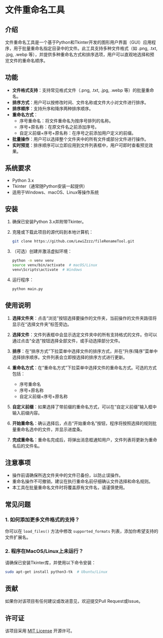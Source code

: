 # 文件重命名工具

## 介绍

文件重命名工具是一个基于Python和Tkinter开发的图形用户界面（GUI）应用程序，用于批量重命名指定目录中的文件。此工具支持多种文件格式（如 .png, .txt, .jpg, .webp 等），并提供多种重命名方式和排序选项，用户可以直观地选择和预览文件的重命名顺序。

## 功能

- **文件格式支持**：支持常见格式文件（.png, .txt, .jpg, .webp 等）的批量重命名。
- **排序方式**：用户可以按修改时间、文件名称或文件大小对文件进行排序。
- **排序顺序**：支持升序和降序两种排序顺序。
- **重命名方式**：
  - 序号重命名：将文件重命名为按序号排列的名称。
  - 序号+原名称：在原文件名之前添加序号。
  - 自定义前缀+序号+原名称：在序号之前添加用户定义的前缀。
- **批量操作**：用户可以选择整个文件夹中的所有文件或部分文件进行操作。
- **实时预览**：排序顺序可以立即应用到文件列表框中，用户可即时查看预览效果。

## 系统要求

- Python 3.x
- Tkinter（通常随Python安装一起提供）
- 适用于Windows、macOS、Linux等操作系统

## 安装

1. 确保已安装Python 3.x并附带Tkinter。
2. 克隆或下载此项目的源代码到本地计算机：

   ```bash
   git clone https://github.com/LewiZzzz/fileRenameTool.git
   ```

3. （可选）创建并激活虚拟环境：

   ```bash
   python -m venv venv
   source venv/bin/activate  # macOS/Linux
   venv\Scripts\activate  # Windows
   ```

4. 运行程序：

   ```bash
   python main.py
   ```

## 使用说明

1. **选择文件夹**：点击“浏览”按钮选择要操作的文件夹，当前操作的文件夹路径将显示在“选择文件夹”标签旁边。

2. **选择文件**：文件列表框中会显示选定文件夹中的所有支持格式的文件。你可以通过点击“全选”按钮选择全部文件，或手动选择部分文件。

3. **排序**：在“排序方式”下拉菜单中选择文件的排序方式，并在“升序/降序”菜单中选择排序顺序。文件列表会立即按选择的排序方式进行更新。

4. **重命名方式**：在“重命名方式”下拉菜单中选择文件的重命名方式。可选的方式包括：
   - 序号重命名
   - 序号+原名称
   - 自定义前缀+序号+原名称

5. **自定义前缀**：如果选择了带前缀的重命名方式，可以在“自定义前缀”输入框中输入前缀内容。

6. **开始重命名**：确认选择后，点击“开始重命名”按钮，程序将按照选择的规则批量重命名选中的文件，并显示进度条。

7. **完成重命名**：重命名完成后，将弹出消息框通知用户，文件列表将更新为重命名后的文件名。

## 注意事项

- 操作前请确保所选文件夹中的文件已备份，以防止误操作。
- 重命名操作不可撤销，建议在执行重命名前仔细确认文件选择和命名规则。
- 本工具在批量重命名文件时将覆盖原有文件名，请谨慎使用。

## 常见问题

### 1. 如何添加更多文件格式的支持？

你可以在 `load_files()` 方法中修改 `supported_formats` 列表，添加你希望支持的文件扩展名。

### 2. 程序在MacOS/Linux上未运行？

请确保已安装Tkinter库，并使用以下命令安装：
```bash
sudo apt-get install python3-tk  # Ubuntu/Linux
```

## 贡献

如果你对该项目有任何建议或改进意见，欢迎提交Pull Request或Issue。

## 许可证

该项目采用 [MIT License](LICENSE) 开源许可。

